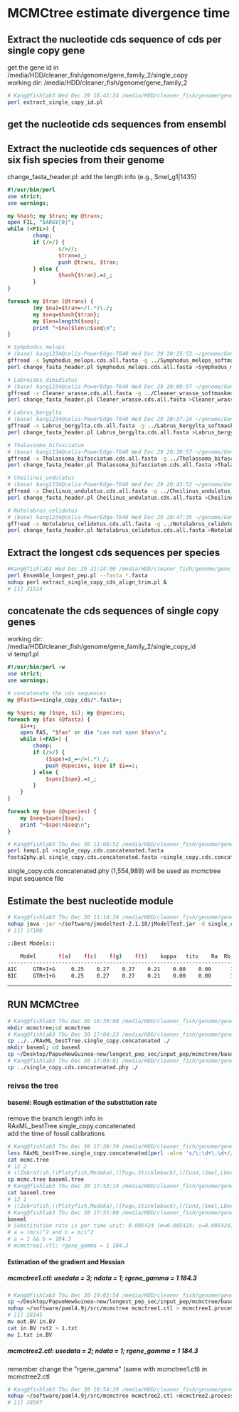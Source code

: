 # MCMCtree estimate divergence time
## Extract the nucleotide cds sequence of cds per single copy gene
get the gene id in /media/HDD/cleaner_fish/genome/gene_family_2/single_copy   
working dir: /media/HDD/cleaner_fish/genome/gene_family_2   
```bash
# Kang@fishlab3 Wed Dec 29 16:41:24 /media/HDD/cleaner_fish/genome/gene_family_2
perl extract_single_copy_id.pl
```

## get the nucleotide cds sequences from ensembl   

## Extract the nucleotide cds sequences of other six fish species from their genome
change_fasta_header.pl: add the length info (e.g., Smel_g1|1435)   
```perl
#!/usr/bin/perl
use strict;
use warnings;

my %hash; my $tran; my @trans;
open FIL, "$ARGV[0]";
while (<FIL>) {
        chomp;
        if (/>/) {
                s/>//;
                $tran=$_;
                push @trans, $tran;
        } else {
                $hash{$tran}.=$_;
        }
}

foreach my $tran (@trans) {
        (my $na)=$tran=~/(.*)\./;
        my $seq=$hash{$tran};
        my $len=length($seq);
        print ">$na|$len\n$seq\n";
}
```

```bash
# Symphodus_melops
# (base) kang1234@celia-PowerEdge-T640 Wed Dec 29 20:25:53 ~/genome/Gene_annotation/Symphodus_melops
gffread -x Symphodus_melops.cds.all.fasta -g ../Symphodus_melops_softmasked.fasta braker_renamed.gtf
perl change_fasta_header.pl Symphodus_melops.cds.all.fasta >Symphodus_melops_cds.fasta

# Labroides_dimidiatus
# (base) kang1234@celia-PowerEdge-T640 Wed Dec 29 20:09:57 ~/genome/Gene_annotation/combined
gffread -x Cleaner_wrasse.cds.all.fasta -g ../Cleaner_wrasse_softmasked_ChaHeader.fasta braker2+3_combined_renamed.gtf
perl change_fasta_header.pl Cleaner_wrasse.cds.all.fasta >Cleaner_wrasse_cds.fasta

# Labrus_bergylta
# (base) kang1234@celia-PowerEdge-T640 Wed Dec 29 20:37:24 ~/genome/Gene_annotation/Labrus_bergylta
gffread -x Labrus_bergylta.cds.all.fasta -g ../Labrus_bergylta_softmasked_ChaHeader.fasta braker_renamed.gtf
perl change_fasta_header.pl Labrus_bergylta.cds.all.fasta >Labrus_bergylta_cds.fasta

# Thalassoma_bifasciatum
# (base) kang1234@celia-PowerEdge-T640 Wed Dec 29 20:38:57 ~/genome/Gene_annotation/Thalassoma_bifasciatum
gffread -x Thalassoma_bifasciatum.cds.all.fasta -g ../Thalassoma_bifasciatum_ChaHeader.fasta braker_renamed.gtf
perl change_fasta_header.pl Thalassoma_bifasciatum.cds.all.fasta >Thalassoma_bifasciatum_cds.fasta

# Cheilinus_undulatus
# (base) kang1234@celia-PowerEdge-T640 Wed Dec 29 20:43:52 ~/genome/Gene_annotation/Cheilinus_undulatus
gffread -x Cheilinus_undulatus.cds.all.fasta -g ../Cheilinus_undulatus_softmasked_ChaHeader.fasta braker_renamed.gtf
perl change_fasta_header.pl Cheilinus_undulatus.cds.all.fasta >Cheilinus_undulatus_cds.fasta

# Notolabrus_celidotus
# (base) kang1234@celia-PowerEdge-T640 Wed Dec 29 20:47:35 ~/genome/Gene_annotation/Notolabrus_celidotus
gffread -x Notolabrus_celidotus.cds.all.fasta -g ../Notolabrus_celidotus_softmasked_ChaHeader.fasta braker_renamed.gtf
perl change_fasta_header.pl Notolabrus_celidotus.cds.all.fasta >Notolabrus_celidotus_cds.fasta
```

## Extract the longest cds sequences per species
```bash
#Kang@fishlab3 Wed Dec 29 21:24:00 /media/HDD/cleaner_fish/genome/gene_family_2/single_copy_id
perl Ensemble_longest_pep.pl --fasta *.fasta
nohup perl extract_single_copy_cds_align_trim.pl &
# [1] 31514
```

## concatenate the cds sequences of single copy genes
working dir: /media/HDD/cleaner_fish/genome/gene_family_2/single_copy_id   
vi temp1.pl   
```perl
#!/usr/bin/perl -w
use strict;
use warnings;

# concatenate the cds sequences
my @fasta=<single_copy_cds/*.fasta>;

my %spes; my ($spe, $i); my @species;
foreach my $fas (@fasta) {
	$i++;
	open FAS, "$fas" or die "can not open $fas\n";
	while (<FAS>) {
		chomp;
		if (/>/) {
			($spe)=$_=~/>(.*)_/;
			push @species, $spe if $i==1;
		} else {
			$spes{$spe}.=$_;
		}
	}
}

foreach my $spe (@species) {
	my $seq=$spes{$spe};
	print ">$spe\n$seq\n";
}
```

```bash
# Kang@fishlab3 Thu Dec 30 11:08:52 /media/HDD/cleaner_fish/genome/gene_family_2/single_copy_id
perl temp1.pl >single_copy.cds.concatenated.fasta
fasta2phy.pl single_copy.cds.concatenated.fasta >single_copy.cds.concatenated.phy
```
single_copy.cds.concatenated.phy (1,554,989) will be used as mcmctree input sequence file   

## Estimate the best nucleotide module
```bash
# Kang@fishlab3 Thu Dec 30 11:14:34 /media/HDD/cleaner_fish/genome/gene_family_2/single_copy_id
nohup java -jar ~/software/jmodeltest-2.1.10/jModelTest.jar -d single_copy.cds.concatenated.fasta -g 4 -i -f -AIC -BIC -a >jmodeltest.process 2>&1 &
# [1] 17100
```

```bash
::Best Models::

	Model 		f(a) 	f(c) 	f(g) 	f(t) 	kappa 	titv 	Ra	Rb	Rc	Rd	Re	Rf	pInv 	gamma
----------------------------------------------------------------------------------------------------------------------------------------
AIC 	GTR+I+G		0.25	0.27	0.27	0.21	0.00	0.00	  1.256   3.318   1.252   1.006   4.821   1.000    0.26	   1.01
BIC 	GTR+I+G		0.25	0.27	0.27	0.21	0.00	0.00	  1.256   3.318   1.252   1.006   4.821   1.000    0.26	   1.01
```
***
## RUN MCMCtree
```bash
# Kang@fishlab3 Thu Dec 30 16:39:00 /media/HDD/cleaner_fish/genome/gene_family_2/single_copy_id
mkdir mcmctree;cd mcmctree
# Kang@fishlab3 Thu Dec 30 17:04:23 /media/HDD/cleaner_fish/genome/gene_family_2/single_copy_id/mcmctree
cp ../../RAxML_bestTree.single_copy.concatenated ./
mkdir baseml; cd baseml
cp ~/Desktop/PapueNewGuinea-new/longest_pep_sec/input_pep/mcmctree/baseml/baseml.ctl ./
# Kang@fishlab3 Thu Dec 30 17:09:01 /media/HDD/cleaner_fish/genome/gene_family_2/single_copy_id/mcmctree
cp ../single_copy.cds.concatenated.phy ./
```
### reivse the tree
#### baseml: Rough estimation of the substitution rate
remove the branch length info in RAxML_bestTree.single_copy.concatenated   
add the time of fossil calibrations   
```bash
# Kang@fishlab3 Thu Dec 30 17:28:39 /media/HDD/cleaner_fish/genome/gene_family_2/single_copy_id/mcmctree
less RAxML_bestTree.single_copy.concatenated|perl -alne 's/\:\d+\.\d+//g;print' >mcmc.tree
cat mcmc.tree
# 12 2
# ((Zebrafish,((Platyfish,Medaka),((Fugu,Stickleback),((Cund,(Smel,Lber)),(Ncel,(Tbif,Ldim)))))'B(.969,1.509)')'B(1.4885,1.652)',Spottedgar);
cp mcmc.tree baseml.tree
# Kang@fishlab3 Thu Dec 30 17:53:14 /media/HDD/cleaner_fish/genome/gene_family_2/single_copy_id/mcmctree
cat baseml.tree
# 12 1
# ((Zebrafish,((Platyfish,Medaka),((Fugu,Stickleback),((Cund,(Smel,Lber)),(Ncel,(Tbif,Ldim)))))'@(.969,1.509)')'@(1.4885,1.652)',Spottedgar);
# Kang@fishlab3 Thu Dec 30 17:55:00 /media/HDD/cleaner_fish/genome/gene_family_2/single_copy_id/mcmctree/baseml
baseml
# Substitution rate is per time unit: 0.005424 (m=0.005424; s=0.005424)
# a = (m/s)^2 and b = m/s^2
# a = 1 && b = 184.3
# mcmctree1.ctl: rgene_gamma = 1 184.3
```
#### Estimation of the gradient and Hessian
##### mcmctree1.ctl: usedata = 3; ndata = 1; rgene_gamma = 1 184.3
```bash
# Kang@fishlab3 Thu Dec 30 19:02:54 /media/HDD/cleaner_fish/genome/gene_family_2/single_copy_id/mcmctree/baseml
cp ~/Desktop/PapueNewGuinea-new/longest_pep_sec/input_pep/mcmctree/baseml/mcmctree*.ctl ./
nohup ~/software/paml4.9j/src/mcmctree mcmctree1.ctl > mcmctree1.process 2>&1 &
# [1] 28145
mv out.BV in.BV
cat in.BV rst2 > 1.txt
mv 1.txt in.BV
```
##### mcmctree2.ctl: usedata = 2; ndata = 1; rgene_gamma = 1 184.3
remember change the "rgene_gamma" (same with mcmctree1.ctl) in mcmctree2.ctl   
```bash
# Kang@fishlab3 Thu Dec 30 19:54:29 /media/HDD/cleaner_fish/genome/gene_family_2/single_copy_id/mcmctree/baseml
nohup ~/software/paml4.9j/src/mcmctree mcmctree2.ctl >mcmctree2.process 2>&1 &
# [1] 28597
```
